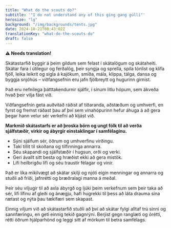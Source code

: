 ```yaml
---
title: "What do the scouts do?"
subtitle: '"I do not understand any of this gíng gang gúllí"'
herosize: "lg"
background: "/img/backgrounds/tents.jpg"
date: 2024-10-21T00:43:02Z
translationKey: "what-do-the-scouts-do"
draft: false
---
```


**⚠️ Needs translation!**

Skátastarfið byggir á þeim gildum sem felast í skátalögum og skátaheiti. Skátar fara í útilegur og ferðalög, þeir syngja og sprella, spila tónlist og klífa fjöll, leika leikrit og sigla á kajökum, smíða, mála, klippa, tálga, dansa og byggja snjóhús – viðfangsefnin eru jafn fjölbreytt og hugurinn girnist.

Það eru nefnilega þátttakendurnir sjálfir, í sínum litlu hópum, sem ákveða hvað þeir vilja fást við.

Viðfangsefnin geta auðvitað ráðist af tíðaranda, aðstæðum og umhverfi, en fyrst og fremst ráðast þau af því sem vinahópurinn hefur áhuga á að gera þegar hann velur sér verkefni að kljást við.

**Markmið skátastarfs er að þroska börn og ungt fólk til að verða sjálfstæðir, virkir og ábyrgir einstaklingar í samfélaginu.**

-   Sýni sjálfum sér, öðrum og umhverfinu virðingu.
-   Taki tillit til skoðana og tilfinninga annarra.
-   Séu skapandi og sjálfstæðir í hugsun, orði og verki.
-   Geri ávallt sitt besta og hræðist ekki að gera mistök.
-   Lifi heilbrigðu lífi og séu traustir félagar og vinir.

Það er líka mikilvægt að skátar skilji og njóti eigin menningar og annarra og stuðli að friði, jafnrétti og bræðralagi manna á meðal.

Þeir séu viljugir til að axla ábyrgð og ljúki þeim verkefnum sem þeir taka að sér, lifi lífinu af gleði og ánægju, hafi hugrekki til þess að láta drauma sína rætast og nýta þau tækifæri sem skapast.

Einnig viljum við að skátastarfið stuðli að því að skátar fylgi alltaf trú sinni og sannfæringu, en geti einnig tekið gagnrýni. Berjist gegn ranglæti og órétti, rétti öðrum hjálparhönd og leggi sitt af mörkum til betra samfélags.
